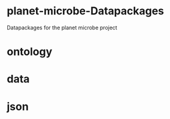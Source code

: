 # planet-microbe-Datapackages
Datapackages for the planet microbe project

# ontology

# data

# json


